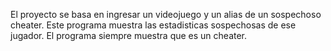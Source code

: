 El proyecto se basa en ingresar un videojuego y un alias de un sospechoso cheater. Este programa muestra las estadisticas sospechosas de ese jugador. El programa siempre muestra que es un cheater.
